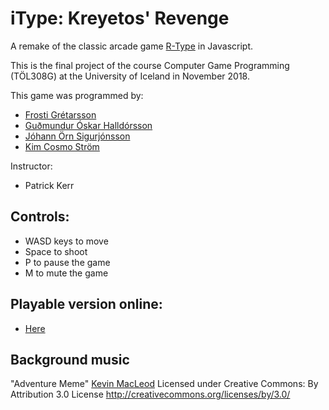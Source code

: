 # iType: Kreyetos' Revenge
A remake of the classic arcade game [R-Type](https://en.wikipedia.org/wiki/R-Type) in Javascript.

This is the final project of the course Computer Game Programming (TÖL308G) at the University of Iceland in November 2018.

This game was programmed by:
* [Frosti Grétarsson](https://github.com/frg17)
* [Guðmundur Óskar Halldórsson](https://github.com/goh12)
* [Jóhann Örn Sigurjónsson](https://github.com/JohannOrn)
* [Kim Cosmo Ström](https://github.com/goidelify)

Instructor:
* Patrick Kerr


## Controls:
* WASD keys to move
* Space to shoot
* P to pause the game
* M to mute the game 

## Playable version online:
* [Here](https://notendur.hi.is/goh12/computer-game-programming/R-Type/final/)

## Background music
"Adventure Meme" [Kevin MacLeod](https://incompetech.com/music/royalty-free/index.html?isrc=USUAN1400057) 
Licensed under Creative Commons: By Attribution 3.0 License
http://creativecommons.org/licenses/by/3.0/